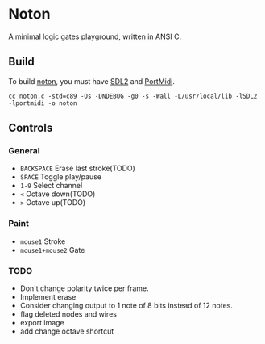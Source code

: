 # Noton

A minimal logic gates playground, written in ANSI C.

## Build

To build [noton](https://wiki.xxiivv.com/noton), you must have [SDL2](https://wiki.libsdl.org/) and [PortMidi](http://portmedia.sourceforge.net/portmidi/).

```
cc noton.c -std=c89 -Os -DNDEBUG -g0 -s -Wall -L/usr/local/lib -lSDL2 -lportmidi -o noton
```

## Controls

### General

- `BACKSPACE` Erase last stroke(TODO)
- `SPACE` Toggle play/pause
- `1-9` Select channel
- `<` Octave down(TODO)
- `>` Octave up(TODO)

### Paint

- `mouse1` Stroke
- `mouse1+mouse2` Gate

### TODO

- Don't change polarity twice per frame.
- Implement erase
- Consider changing output to 1 note of 8 bits instead of 12 notes.
- flag deleted nodes and wires
- export image
- add change octave shortcut
